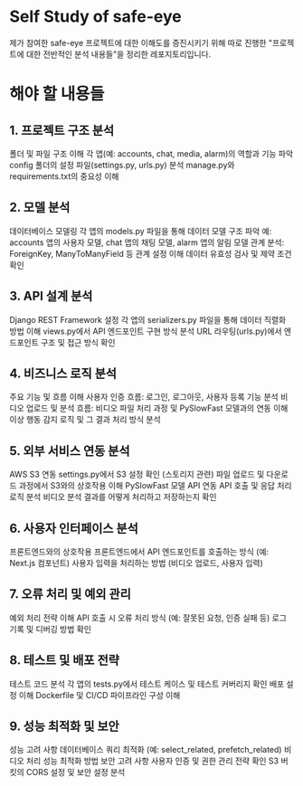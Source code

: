 # Self Study of safe-eye

제가 참여한 safe-eye 프로젝트에 대한 이해도를 증진시키기 위해 따로 진행한 "프로젝트에 대한 전반적인 분석 내용들"을 정리한 레포지토리입니다.

# 해야 할 내용들

## 1. 프로젝트 구조 분석
폴더 및 파일 구조 이해
각 앱(예: accounts, chat, media, alarm)의 역할과 기능 파악
config 폴더의 설정 파일(settings.py, urls.py) 분석
manage.py와 requirements.txt의 중요성 이해

## 2. 모델 분석
데이터베이스 모델링
각 앱의 models.py 파일을 통해 데이터 모델 구조 파악
예: accounts 앱의 사용자 모델, chat 앱의 채팅 모델, alarm 앱의 알림 모델
관계 분석: ForeignKey, ManyToManyField 등 관계 설정 이해
데이터 유효성 검사 및 제약 조건 확인

## 3. API 설계 분석
Django REST Framework 설정
각 앱의 serializers.py 파일을 통해 데이터 직렬화 방법 이해
views.py에서 API 엔드포인트 구현 방식 분석
URL 라우팅(urls.py)에서 엔드포인트 구조 및 접근 방식 확인

## 4. 비즈니스 로직 분석
주요 기능 및 흐름 이해
사용자 인증 흐름: 로그인, 로그아웃, 사용자 등록 기능 분석
비디오 업로드 및 분석 흐름: 비디오 파일 처리 과정 및 PySlowFast 모델과의 연동 이해
이상 행동 감지 로직 및 그 결과 처리 방식 분석

## 5. 외부 서비스 연동 분석
AWS S3 연동
settings.py에서 S3 설정 확인 (스토리지 관련)
파일 업로드 및 다운로드 과정에서 S3와의 상호작용 이해
PySlowFast 모델 API 연동
API 호출 및 응답 처리 로직 분석
비디오 분석 결과를 어떻게 처리하고 저장하는지 확인

## 6. 사용자 인터페이스 분석
프론트엔드와의 상호작용
프론트엔드에서 API 엔드포인트를 호출하는 방식 (예: Next.js 컴포넌트)
사용자 입력을 처리하는 방법 (비디오 업로드, 사용자 입력)

## 7. 오류 처리 및 예외 관리
예외 처리 전략 이해
API 호출 시 오류 처리 방식 (예: 잘못된 요청, 인증 실패 등)
로그 기록 및 디버깅 방법 확인

## 8. 테스트 및 배포 전략
테스트 코드 분석
각 앱의 tests.py에서 테스트 케이스 및 테스트 커버리지 확인
배포 설정 이해
Dockerfile 및 CI/CD 파이프라인 구성 이해

## 9. 성능 최적화 및 보안
성능 고려 사항
데이터베이스 쿼리 최적화 (예: select_related, prefetch_related)
비디오 처리 성능 최적화 방법
보안 고려 사항
사용자 인증 및 권한 관리 전략 확인
S3 버킷의 CORS 설정 및 보안 설정 분석
